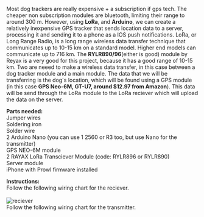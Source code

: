 
 Most dog trackers are really expensive + a subscription if gps tech. The cheaper non subscription modules are bluetooth, limiting their range to around 300 m. However, using **LoRa**, and **Arduino**, we can create a relatively inexpensive GPS tracker that sends location data to a server, processing it and sending it to a phone as a IOS push notifications. LoRa, or Long Range Radio, is a long range wireless data transfer technique that communicates up to 10-15 km on a standard model. Higher end models can communicate up to 716 km. The **RYLR890/96**(either is good) module by Reyax is a very good for this project, because it has a good range of 10-15 km. Two are neeed to make a wireless data transfer, in this case between a dog tracker module and a main module. The data that we will be transferring is the dog's location, which will be found using a GPS module (in this case **GPS Neo-6M, GT-U7, around $12.97 from Amazon**). This data will be send through the LoRa module to the LoRa reciever which will upload the data on the server. 

**Parts needed:**\
Jumper wires\
Soldering iron\
Solder wire\
2 Arduino Nano (you can use 1 2560 or R3 too, but use Nano for the transmitter)\
GPS NEO-6M module\
2 RAYAX LoRa Transciever Module (code: RYLR896 or RYLR890)\
Server module\
iPhone with Prowl firmware installed

**Instructions:**\
Follow the following wiring chart for the reciever.\
\
![reciever](https://user-images.githubusercontent.com/94206551/196574350-b73c118d-97c6-4562-8215-b531f57c456f.png)
\
Follow the following wiring chart for the transmitter. 

